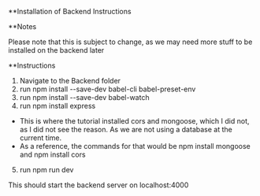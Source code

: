 **Installation of Backend Instructions

**Notes

Please note that this is subject to change, as we may need more stuff to be installed on the backend later

**Instructions

1. Navigate to the Backend folder
2. run npm install --save-dev babel-cli babel-preset-env
3. run npm install --save-dev babel-watch
4. run npm install express
 - This is where the tutorial installed cors and mongoose, which I did not, as I did not see the reason.  As we are not using a database at the current time.
 - As a reference, the commands for that would be npm install mongoose and npm install cors
5. run npm run dev

This should start the backend server on localhost:4000
